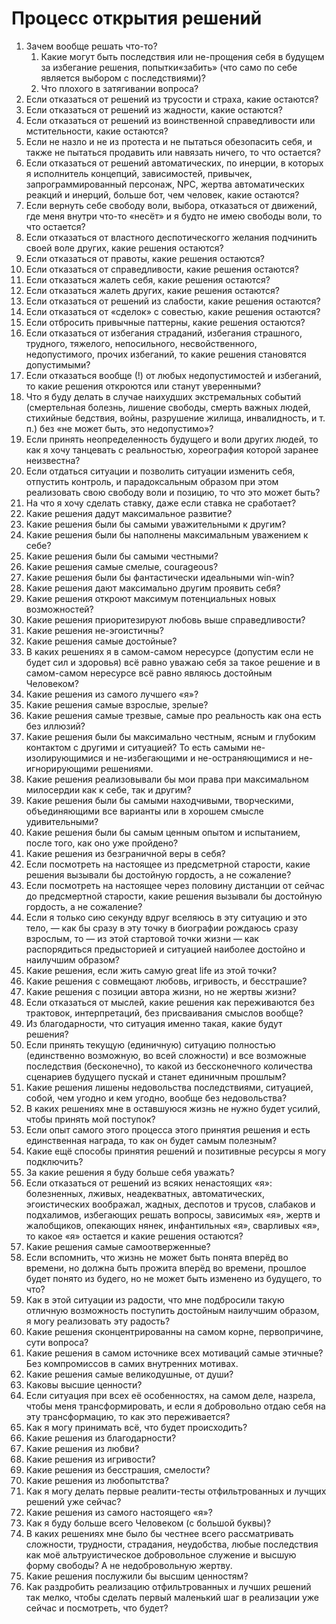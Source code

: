 # Процесс открытия решений

1. Зачем вообще решать что-то?
   1. Какие могут быть последствия или не-прощения себя в будущем за избегание решения, попытки«забить» (что само по себе является выбором с последствиями)?&#x20;
   2. Что плохого в затягивании вопроса?
2. Если отказаться от решений из трусости и страха, какие остаются?
3. Если отказаться от решений из жадности, какие остаются?
4. Если отказаться от решений из воинственной справедливости или мстительности, какие остаются?
5. Если не назло и не из протеста и не пытаться обезопасить себя, и также не пытаться продавить или навязать ничего, то что остается?
6. Если отказаться от решений автоматических, по инерции, в которых я исполнитель концепций, зависимостей, привычек, запрограммированный персонаж, NPC, жертва автоматических реакций и инерций, больше бот, чем человек, какие остаются?
7. Если вернуть себе свободу воли, выбора, отказаться от движений, где меня внутри что-то «несёт» и я будто не имею свободы воли, то что остается?
8. Если отказаться от властного деспотическогго желания подчинить своей воле других, какие решения остаются?
9. Если отказаться от правоты, какие решения остаются?
10. Если отказаться от справедливости, какие решения остаются?
11. Если отказаться жалеть себя, какие решения остаются?
12. Если отказаться жалеть других, какие решения остаются?
13. Если отказаться от решений из слабости, какие решения остаются?
14. Если отказаться от «сделок» с совестью, какие решения остаются?
15. Если отбросить привычные паттерны, какие решения остаются?
16. Если отказаться от избегания страданий, избегания страшного, трудного, тяжелого, непосильного, несвойственного, недопустимого, прочих избеганий, то какие решения становятся допустимыми?
17. Если отказаться вообще (!) от любых недопустимостей и избеганий, то какие решения откроются или станут уверенными?
18. Что я буду делать в случае наихудших экстремальных событий (смертельная болезнь, лишение свободы, смерть важных людей, стихийные бедствия, войны, разрушение жилища, инвалидность, и т. п.) без «не может быть, это недопустимо»?
19. Если принять неопределенность будущего и воли других людей, то как я хочу танцевать с реальностью, хореография которой заранее неизвестна?
20. Если отдаться ситуации и позволить ситуации изменить себя, отпустить контроль, и парадоксальным образом при этом реализовать свою свободу воли и позицию, то что это может быть?
21. На что я хочу сделать ставку, даже если ставка не сработает?
22. Какие решения дадут максимальное развитие?
23. Какие решения были бы самыми уважительными к другим?
24. Какие решения были бы наполнены максимальным уважением к себе?
25. Какие решения были бы самыми честными?
26. Какие решения самые смелые, courageous?
27. Какие решения были бы фантастически идеальными win-win?
28. Какие решения дают максимально другим проявить себя?
29. Какие решения откроют максимум потенциальных новых возможностей?
30. Какие решения приоритезируют любовь выше справедливости?
31. Какие решения не-эгоистичны?
32. Какие решения самые достойные?
33. В каких решениях я в самом-самом нересурсе (допустим если не будет сил и здоровья) всё равно уважаю себя за такое решение и в самом-самом нересурсе всё равно являюсь достойным Человеком?
34. Какие решения из самого лучшего «я»?
35. Какие решения самые взрослые, зрелые?
36. Какие решения самые трезвые, самые про реальность как она есть без иллюзий?
37. Какие решения были бы максимально честным, ясным и глубоким контактом с другими и ситуацией? То есть самыми не-изолирующимися и не-избегающими и не-остраняющимися и не-игнорирующими решениями.
38. Какие решения реализовывали бы мои права при максимальном милосердии как к себе, так и другим?
39. Какие решения были бы самыми находчивыми, творческими, объединяющими все варианты или в хорошем смысле удивительными?
40. Какие решения были бы самым ценным опытом и испытанием, после того, как оно уже пройдено?
41. Какие решения из безграничной веры в себя?
42. Если посмотреть на настоящее из предсметрной старости, какие решения вызывали бы достойную гордость, а не сожаление?
43. Если посмотреть на настоящее через половину дистанции от сейчас до предсмертной старости, какие решения вызывали бы достойную гордость, а не сожаление?
44. Если я только сию секунду вдруг вселяюсь в эту ситуацию и это тело, — как бы сразу в эту точку в биографии рождаюсь сразу взрослым, то — из этой стартовой точки жизни — как распорядиться предысторией и ситуацией наиболее достойно и наилучшим образом?
45. Какие решения, если жить самую great life из этой точки?
46. Какие решения с совмещают любовь, игривость, и бесстрашие?
47. Какие решения с позиции автора жизни, но не жертвы жизни?
48. Если отказаться от мыслей, какие решения как переживаются без трактовок, интерпретаций, без присваивания смыслов вообще?
49. Из благодарности, что ситуация именно такая, какие будут решения?
50. Если принять текущую (единичную) ситуацию полностью (единственно возможную, во всей сложности) и все возможные последствия (бесконечно), то какой из бессконечного количества сценариев будущего пускай и станет единичным прошлым?
51. Какие решения лишены недовольства последствиями, ситуацией, собой, чем угодно и кем угодно, вообще без недовольства?
52. В каких решениях мне в оставшуюся жизнь не нужно будет усилий, чтобы принять мой поступок?
53. Если опыт самого этого процесса этого принятия решения и есть единственная награда, то как он будет самым полезным?
54. Какие ещё способы принятия решений и позитивные ресурсы я могу подключить?
55. За какие решения я буду больше себя уважать?
56. Если отказаться от решений из всяких ненастоящих «я»: болезненных, лживых, неадекватных, автоматических, эгоистических воображал, жадных,  деспотов и трусов, слабаков и подхалимов, избегающих решать вопросы, зависимых «я», жертв и жалобщиков, опекающих нянек, инфантильных «я», сварливых «я», то какое «я» остается и какие решения остаются?
57. Какие решения самые самоотверженные?
58. Если вспомнить, что жизнь не может быть понята вперёд во времени, но должна быть прожита вперёд во времени, прошлое будет понято из будего, но не может быть изменено из будущего, то что?
59. Как в этой ситуации из радости, что мне подбросили такую отличную возможность поступить достойным наилучшим образом, я могу реализовать эту радость?
60. Какие решения сконцентрированны на самом корне, первопричине, сути вопроса?
61. Какие решения в самом источнике всех мотиваций самые этичные? Без компромиссов в самих внутренних мотивах.
62. Какие решения самые великодушные, от души?
63. Каковы высшие ценности?
64. Если ситуация при всех её особенностях, на самом деле, назрела, чтобы меня трансформировать, и если я добровольно отдаю себя на эту трансформацию, то как это переживается?
65. Как я могу принимать всё, что будет происходить?
66. Какие решения из благодарности?
67. Какие решения из любви?
68. Какие решения из игривости?
69. Какие решения из бесстрашия, смелости?
70. Какие решения из любопытства?
71. Как я могу делать первые реалити-тесты отфильтрованных и лучщих решений уже сейчас?
72. Какие решения из самого настоящего «я»?
73. Как я буду больше всего Человеком (с большой буквы)?
74. В каких решениях мне было бы честнее всего рассматривать сложности, трудности, страдания, неудобства, любые последствия как  моё альтруистическое добровольное служение и высшую форму свободы? А не недобровольную жертву.
75. Какие решения послужили бы высшим ценностям?
76. Как раздробить реализацию отфильтрованных и лучших решений так мелко, чтобы сделать первый маленький шаг в реализации уже сейчас и посмотреть, что будет?

